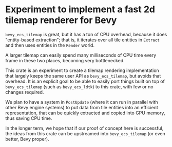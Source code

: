# Experiment to implement a fast 2d tilemap renderer for Bevy

`bevy_ecs_tilemap` is great, but it has a ton of CPU overhead, because
it does "entity-based extraction"; that is, it iterates over all tile
entities in `Extract` and then uses entities in the `Render` world.

A larger tilemap can easily spend many milliseconds of CPU time every
frame in these two places, becoming very bottlenecked.

This crate is an experiment to create a tilemap rendering implementation
that largely keeps the same user API as `bevy_ecs_tilemap`, but avoids that
overhead. It is an explicit goal to be able to easily port things built on
top of `bevy_ecs_tilemap` (such as `bevy_ecs_ldtk`) to this crate, with few
or no changes required.

We plan to have a system in `PostUpdate` (where it can run in parallel with
other Bevy engine systems) to put data from tile entities into an efficient
representation, that can be quickly extracted and copied into GPU memory,
thus saving CPU time.

In the longer term, we hope that if our proof of concept here is successful,
the ideas from this crate can be upstreamed into `bevy_ecs_tilemap` (or even
better, Bevy proper).
